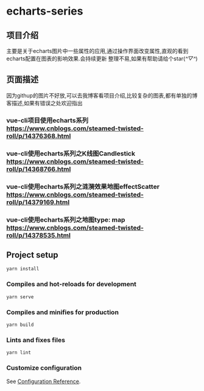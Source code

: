 # echarts-series
## 项目介绍
主要是关于echarts图片中一些属性的应用,通过操作界面改变属性,直观的看到echarts配置在图表的影响效果.会持续更新
整理不易,如果有帮助请给个star(*^▽^*)
## 页面描述
因为githup的图片不好放,可以去我博客看项目介绍,比较复杂的图表,都有单独的博客描述,如果有错误之处欢迎指出
### vue-cli项目使用echarts系列 https://www.cnblogs.com/steamed-twisted-roll/p/14376368.html
### vue-cli使用echarts系列之K线图Candlestick https://www.cnblogs.com/steamed-twisted-roll/p/14368766.html
### vue-cli使用echarts系列之涟漪效果地图effectScatter https://www.cnblogs.com/steamed-twisted-roll/p/14379169.html
### vue-cli使用echarts系列之地图type: map https://www.cnblogs.com/steamed-twisted-roll/p/14378535.html
## Project setup
```
yarn install
```

### Compiles and hot-reloads for development
```
yarn serve
```

### Compiles and minifies for production
```
yarn build
```

### Lints and fixes files
```
yarn lint
```

### Customize configuration
See [Configuration Reference](https://cli.vuejs.org/config/).
